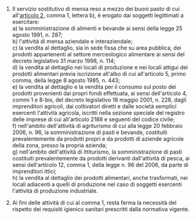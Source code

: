 1. Il servizio sostitutivo di mensa reso a mezzo dei buoni pasto di cui all'[articolo 2](/allegato-2.17-articolo-2/1), comma 1, lettera  b), è erogato dai soggetti legittimati a esercitare:<br>a) la somministrazione di alimenti e bevande ai sensi della legge 25 agosto 1991, n. 287;<br>b) l'attività di mensa aziendale e interaziendale;<br>c) la vendita al dettaglio, sia in sede fissa che su  area pubblica, dei prodotti appartenenti al settore merceologico alimentare ai sensi del decreto legislativo 31 marzo 1998, n. 114;<br>d) la vendita al dettaglio nei locali di produzione e nei locali attigui dei prodotti alimentari previa iscrizione all'albo di cui all'articolo 5, primo comma, della legge 8 agosto 1985, n. 443;<br>e) la vendita al dettaglio e la vendita per il consumo sul posto dei prodotti provenienti dai propri fondi   effettuata, ai sensi dell'articolo 4, commi 1 e 8-bis, del decreto legislativo 18 maggio 2001, n. 228, dagli imprenditori agricoli, dai coltivatori diretti e dalle società semplici esercenti l'attività agricola,  iscritti nella sezione speciale del registro delle imprese di cui all'articolo 2188 e seguenti del codice civile;<br>f) nell'ambito dell'attività di agriturismo di cui alla legge 20 febbraio 2006, n. 96, la  somministrazione di pasti e bevande, costituiti prevalentemente da prodotti propri e da prodotti di aziende agricole della zona, presso la propria azienda;<br>g) nell'ambito dell'attività di ittiturismo, la somministrazione di pasti costituiti prevalentemente da prodotti derivanti dall'attività di pesca, ai sensi dell'articolo 12, comma 1, della legge n. 96 del 2006, da parte di imprenditori ittici;<br>h) la vendita al dettaglio dei prodotti alimentari, anche trasformati, nei locali adiacenti a quelli di produzione nel caso di soggetti esercenti l'attività di produzione industriale. 

2. Ai fini delle attività di cui al comma 1, resta ferma la necessità del rispetto dei requisiti igienico sanitari prescritti dalla normativa vigente. 
